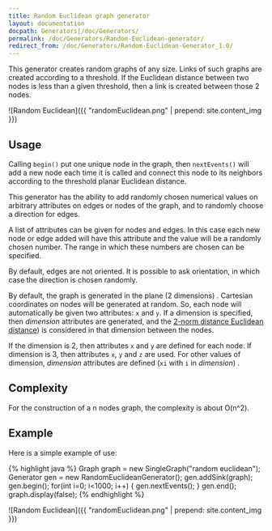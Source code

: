 ```yaml
---
title: Random Euclidean graph generator
layout: documentation
docpath: Generators|/doc/Generators/
permalink: /doc/Generators/Random-Euclidean-generator/
redirect_from: /doc/Generators/Random-Euclidean-Generator_1.0/
---
```


This generator creates random graphs of any size. Links of such graphs are
created according to a threshold. If the Euclidean distance between two nodes
is less than a given threshold, then a link is created between those 2 nodes.

![Random Euclidean]({{ "randomEuclidean.png" | prepend: site.content_img }})


## Usage

Calling ``begin()`` put one unique node in the graph, then
``nextEvents()`` will add a new node each time it is called and connect
this node to its neighbors according to the threshold planar Euclidean
distance.

This generator has the ability to add randomly chosen numerical values on
arbitrary attributes on edges or nodes of the graph, and to randomly choose a
direction for edges.

A list of attributes can be given for nodes and edges. In this case each new
node or edge added will have this attribute and the value will be a randomly
chosen number. The range in which these numbers are chosen can be specified.

By default, edges are not oriented. It is possible to ask orientation, in
which case the direction is chosen randomly.

By default, the graph is generated in the plane (2 dimensions) . Cartesian
coordinates on nodes will be generated at random. So, each node will
automatically be given two attributes: ``x`` and ``y``. If a dimension is
specified, then *dimension* attributes are generated, and the [2-norm distance Euclidean distance](http://en.wikipedia.org/wiki/Euclidean_distance)) is considered in that dimension between the nodes.

If the dimension is 2, then attributes ``x`` and ``y`` are defined for each node.
If dimension is 3, then attributes ``x``, ``y`` and ``z`` are used. For other
values of dimension, *dimension* attributes are defined (``xi`` with ``i`` in
*dimension*) .


## Complexity

For the construction of a n nodes graph, the complexity is about O(n^2).


## Example

Here is a simple example of use:

{% highlight java %}
    Graph graph = new SingleGraph("random euclidean");
    Generator gen = new RandomEuclideanGenerator();
    gen.addSink(graph);
    gen.begin();
    for(int i=0; i<1000; i++) {
            gen.nextEvents();
    }
    gen.end();
    graph.display(false);
{% endhighlight %}

![Random Euclidean]({{ "randomEuclidean.png" | prepend: site.content_img }})

